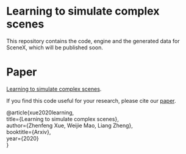 # Learning to simulate complex scenes
This repository contains the code, engine and the generated data for SceneX, which will be published soon.<br>
# Paper
[Learning to simulate complex scenes](https://arxiv.org/abs/2006.14611?context=cs.CV). 
  
If you find this code useful for your research, please cite our [paper](https://arxiv.org/abs/2006.14611?context=cs.CV).  
  
@article{xue2020learning,  
    title={Learning to simulate complex scenes},  
author={Zhenfeng Xue, Weijie Mao, Liang Zheng},  
booktitle={Arxiv},  
year={2020}  
}  
